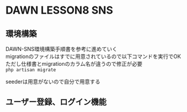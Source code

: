 # DAWN LESSON8 SNS
## 環境構築
DAWN-SNS環境構築手順書を参考に進めていく  
migrationのファイルはすでに用意されているので以下コマンドを実行でOK  
ただし仕様書とmigrationのカラム名が違うので修正が必要  
`php artisan migrate`

seederは用意がないので自分で用意する  

## ユーザー登録、ログイン機能
